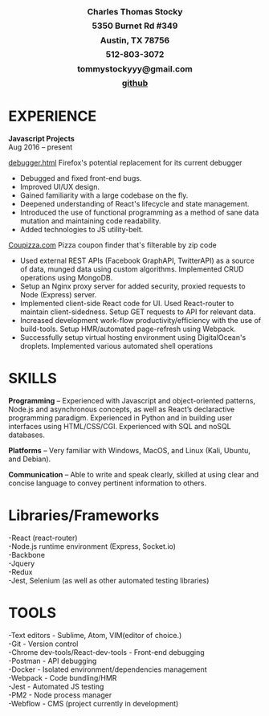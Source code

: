 <h3 style='text-align:center; margin-top:-8px'>Charles Thomas Stocky</h3>
<h3 style='text-align:center; margin-top:-8px' >5350 Burnet Rd #349</h3>
<h3 style='text-align:center; margin-top:-8px'>Austin, TX 78756</h3>
<h3 style='text-align:center; margin-top:-8px'>512-803-3072</h3>
<h3 style='text-align:center; margin-top:-8px'>tommystockyyy@gmail.com</h3>
<h3 style='text-align:center; margin-top:-8px;'><a href='https://github.com/CharlesStocky'>github</a></h3>

<h1>EXPERIENCE</h1>

<b>Javascript Projects</b><br>
Aug 2016 – present<br>

<a href='https://github.com/charlesstocky/debugger.html'>debugger.html</a> Firefox's potential replacement for its current debugger<br>
 - Debugged and fixed front-end bugs. 
 - Improved UI/UX design.<br>
 - Gained familiarity with a large codebase on the fly. <br>
 - Deepened understanding of React's lifecycle and state management. <br>
 - Introduced the use of functional programming as a method of sane data mutation and maintaining code readability.<br>
 - Added technologies to JS utility-belt. <br>


<a href='https://coupizza.com'>Coupizza.com</a> Pizza coupon finder that's filterable by zip code <br> 
 - Used external REST APIs (Facebook GraphAPI, TwitterAPI) as a source of data, munged data using custom algorithms. Implemented CRUD operations using MongoDB.<br>
 - Setup an Nginx proxy server for added security, proxied requests to Node (Express) server.  <br>
 - Implemented client-side React code for UI. Used React-router to maintain client-sidedness. Setup GET requests to API for relevant data. <br>  
 - Increased development work-flow productivity/efficiency with the use of build-tools. Setup HMR/automated page-refresh using Webpack. <br> 
 - Successfully setup virtual hosting environment using DigitalOcean's droplets. Implemented various automated shell operations<br>

<h1>SKILLS</h1>

<b>Programming</b> – Experienced with Javascript and object-oriented patterns, Node.js and
asynchronous concepts, as well as React’s declaractive programming paradigm.
Experienced in Python and in building user interfaces using HTML/CSS/CGI.
Experienced with SQL and noSQL databases. <br>

<b>Platforms</b> – Very familiar with Windows, MacOS, and Linux (Kali,
Ubuntu, and Debian).<br>

<b>Communication</b> – Able to write and speak clearly, skilled at using clear and concise
language to convey pertinent information to others.<br>

<h1>Libraries/Frameworks</h1>
 -React (react-router)<br>
 -Node.js runtime environment (Express, Socket.io)<br> 
 -Backbone<br> 
 -Jquery<br>
 -Redux<br> 
 -Jest, Selenium (as well as other automated testing libraries)<br>


<h1>TOOLS</h1>
 -Text editors - Sublime, Atom, VIM(editor of choice.)<br>
 -Git - Version control<br>
 -Chrome dev-tools/React-dev-tools - Front-end debugging<br>
 -Postman - API debugging<br>
 -Docker - Isolated environment/dependencies management<br>
 -Webpack - Code bundling/HMR  <br>
 -Jest - Automated JS testing<br>
 -PM2 - Node process manager<br>
 -Webflow - CMS (project currently in development)<br>
